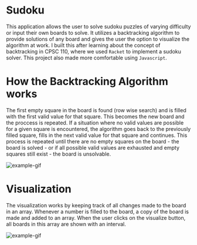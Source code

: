 # Sudoku
This application allows the user to solve sudoku puzzles of varying difficulty or input their own boards to solve. It utilizes a backtracking algorithm to provide solutions of any board and gives the user the option to visualize the algorithm at work. I built this after learning about the concept of backtracking in CPSC 110, where we used `Racket` to implement a sudoku solver. This project also made more comfortable using `Javascript`.

# How the Backtracking Algorithm works
The first empty square in the board is found (row wise search) and is filled with the first valid value for that square. This becomes the new board and the proccess is repeated. If a situation where no valid values are possible for a given square is encountered, the algorithm goes back to the previously filled square, fills in the next valid value for that square and continues. This process is repeated until there are no empty squares on the board - the board is solved - or if all possible valid values are exhausted and empty squares still exist - the board is unsolvable.

![example-gif](https://github.com/kumarpit/sudoku/blob/main/gifs/Animation.gif)

# Visualization
The visualization works by keeping track of all changes made to the board in an array. Whenever a number is filled to the board, a copy of the board is made and added to an array. When the user clicks on the visualize button, all boards in this array are shown with an interval.

![example-gif](https://github.com/kumarpit/sudoku/blob/main/gifs/Animation2.gif)

